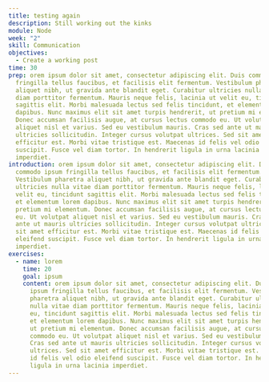 ```yaml
---
title: testing again
description: Still working out the kinks
module: Node
week: "2"
skill: Communication
objectives:
  - Create a working post
time: 30
prep: orem ipsum dolor sit amet, consectetur adipiscing elit. Duis commodo ipsum
  fringilla tellus faucibus, et facilisis elit fermentum. Vestibulum pharetra
  aliquet nibh, ut gravida ante blandit eget. Curabitur ultricies nulla vitae
  diam porttitor fermentum. Mauris neque felis, lacinia ut velit eu, tincidunt
  sagittis elit. Morbi malesuada lectus sed felis tincidunt, et elementum lorem
  dapibus. Nunc maximus elit sit amet turpis hendrerit, ut pretium mi elementum.
  Donec accumsan facilisis augue, at cursus lectus commodo eu. Ut volutpat
  aliquet nisl et varius. Sed eu vestibulum mauris. Cras sed ante ut mauris
  ultricies sollicitudin. Integer cursus volutpat ultrices. Sed sit amet
  efficitur est. Morbi vitae tristique est. Maecenas id felis vel odio eleifend
  suscipit. Fusce vel diam tortor. In hendrerit ligula in urna lacinia
  imperdiet.
introduction: orem ipsum dolor sit amet, consectetur adipiscing elit. Duis
  commodo ipsum fringilla tellus faucibus, et facilisis elit fermentum.
  Vestibulum pharetra aliquet nibh, ut gravida ante blandit eget. Curabitur
  ultricies nulla vitae diam porttitor fermentum. Mauris neque felis, lacinia ut
  velit eu, tincidunt sagittis elit. Morbi malesuada lectus sed felis tincidunt,
  et elementum lorem dapibus. Nunc maximus elit sit amet turpis hendrerit, ut
  pretium mi elementum. Donec accumsan facilisis augue, at cursus lectus commodo
  eu. Ut volutpat aliquet nisl et varius. Sed eu vestibulum mauris. Cras sed
  ante ut mauris ultricies sollicitudin. Integer cursus volutpat ultrices. Sed
  sit amet efficitur est. Morbi vitae tristique est. Maecenas id felis vel odio
  eleifend suscipit. Fusce vel diam tortor. In hendrerit ligula in urna lacinia
  imperdiet.
exercises:
  - name: lorem
    time: 20
    goal: ipsum
    content: orem ipsum dolor sit amet, consectetur adipiscing elit. Duis commodo
      ipsum fringilla tellus faucibus, et facilisis elit fermentum. Vestibulum
      pharetra aliquet nibh, ut gravida ante blandit eget. Curabitur ultricies
      nulla vitae diam porttitor fermentum. Mauris neque felis, lacinia ut velit
      eu, tincidunt sagittis elit. Morbi malesuada lectus sed felis tincidunt,
      et elementum lorem dapibus. Nunc maximus elit sit amet turpis hendrerit,
      ut pretium mi elementum. Donec accumsan facilisis augue, at cursus lectus
      commodo eu. Ut volutpat aliquet nisl et varius. Sed eu vestibulum mauris.
      Cras sed ante ut mauris ultricies sollicitudin. Integer cursus volutpat
      ultrices. Sed sit amet efficitur est. Morbi vitae tristique est. Maecenas
      id felis vel odio eleifend suscipit. Fusce vel diam tortor. In hendrerit
      ligula in urna lacinia imperdiet.
---
```

